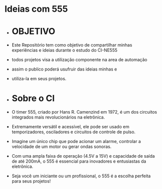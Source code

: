 #                              Ideias com 555

- # OBJETIVO 
                                  
- Este Repositório tem como objetivo de compartilhar minhas experiências e ideias durante o estudo do CI-NE555 
- todos projetos visa a utilização componente na area de automação
- assim o publico poderá usufruir das ideias minhas e 
- utiliza-la em seus projetos.
  
- # Sobre o CI

- O timer 555, criado por Hans R. Camenzind em 1972, é um dos circuitos integrados mais revolucionários na eletrônica. 
- Extremamente versátil e acessível, ele pode ser usado em temporizadores, osciladores e circuitos de controle de pulso.
- Imagine um único chip que pode acionar um alarme, controlar a velocidade de um motor ou gerar ondas sonoras.
- Com uma ampla faixa de operação (4.5V a 15V) e capacidade de saída de até 200mA, o 555 é essencial para inovadores e entusiastas da eletrônica.
- Seja você um iniciante ou um profissional, o 555 é a escolha perfeita para seus projetos!
